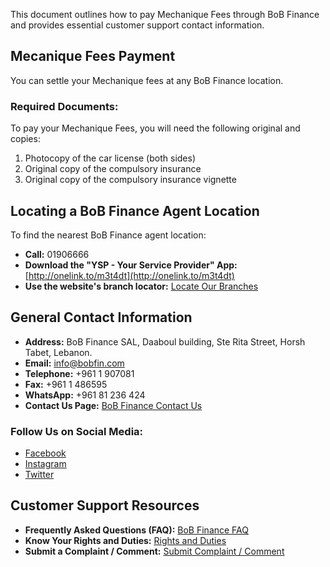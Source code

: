 This document outlines how to pay Mechanique Fees through BoB Finance and provides essential customer support contact information.

## Mecanique Fees Payment

You can settle your Mechanique fees at any BoB Finance location.

### Required Documents:
To pay your Mechanique Fees, you will need the following original and copies:
1.  Photocopy of the car license (both sides)
2.  Original copy of the compulsory insurance
3.  Original copy of the compulsory insurance vignette

## Locating a BoB Finance Agent Location

To find the nearest BoB Finance agent location:
*   **Call:** 01906666
*   **Download the "YSP - Your Service Provider" App:** [http://onelink.to/m3t4dt](http://onelink.to/m3t4dt)
*   **Use the website's branch locator:** [Locate Our Branches](https://www.bob-finance.com/Inside/Subagents)

## General Contact Information

*   **Address:** BoB Finance SAL, Daaboul building, Ste Rita Street, Horsh Tabet, Lebanon.
*   **Email:** info@bobfin.com
*   **Telephone:** +961 1 907081
*   **Fax:** +961 1 486595
*   **WhatsApp:** +961 81 236 424
*   **Contact Us Page:** [BoB Finance Contact Us](https://www.bob-finance.com/Inside/InsidePages/ContactUs)

### Follow Us on Social Media:
*   [Facebook](https://www.facebook.com/BobFinanceSal)
*   [Instagram](https://www.instagram.com/BoB_Finance)
*   [Twitter](https://twitter.com/BoBFinance2)

## Customer Support Resources

*   **Frequently Asked Questions (FAQ):** [BoB Finance FAQ](https://www.bob-finance.com/Inside/FAQ)
*   **Know Your Rights and Duties:** [Rights and Duties](https://www.bob-finance.com/Inside/RightsAndDuties)
*   **Submit a Complaint / Comment:** [Submit Complaint / Comment](https://www.bob-finance.com/CustomerProtection/ComplaintAndCommentView)